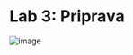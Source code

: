 # Lab 3: Priprava

![image](https://user-images.githubusercontent.com/99768688/156256055-1e52e292-9c6b-4d4a-bf4d-7e38abd4436e.png)
